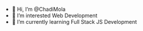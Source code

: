 - 👋 Hi, I’m @ChadiMola
- 👀 I’m interested Web Development
- 🌱 I’m currently learning Full Stack JS Development

<!---
ChadiMola/ChadiMola is a ✨ special ✨ repository because its `README.md` (this file) appears on your GitHub profile.
You can click the Preview link to take a look at your changes.
--->

